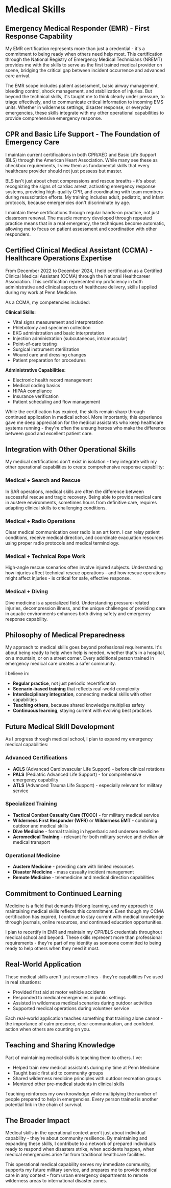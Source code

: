 # Medical Skills

## Emergency Medical Responder (EMR) - First Response Capability

My EMR certification represents more than just a credential - it's a commitment to being ready when others need help most. This certification through the National Registry of Emergency Medical Technicians (NREMT) provides me with the skills to serve as the first trained medical provider on scene, bridging the critical gap between incident occurrence and advanced care arrival.

The EMR scope includes patient assessment, basic airway management, bleeding control, shock management, and stabilization of injuries. But beyond the technical skills, it's taught me to think clearly under pressure, to triage effectively, and to communicate critical information to incoming EMS units. Whether in wilderness settings, disaster response, or everyday emergencies, these skills integrate with my other operational capabilities to provide comprehensive emergency response.

## CPR and Basic Life Support - The Foundation of Emergency Care

I maintain current certifications in both CPR/AED and Basic Life Support (BLS) through the American Heart Association. While many see these as checkbox requirements, I view them as fundamental skills that every healthcare provider should not just possess but master.

BLS isn't just about chest compressions and rescue breaths - it's about recognizing the signs of cardiac arrest, activating emergency response systems, providing high-quality CPR, and coordinating with team members during resuscitation efforts. My training includes adult, pediatric, and infant protocols, because emergencies don't discriminate by age.

I maintain these certifications through regular hands-on practice, not just classroom renewal. The muscle memory developed through repeated practice means that in a real emergency, the techniques become automatic, allowing me to focus on patient assessment and coordination with other responders.

## Certified Clinical Medical Assistant (CCMA) - Healthcare Operations Expertise

From December 2022 to December 2024, I held certification as a Certified Clinical Medical Assistant (CCMA) through the National Healthcareer Association. This certification represented my proficiency in both administrative and clinical aspects of healthcare delivery, skills I applied during my work at Penn Medicine.

As a CCMA, my competencies included:

**Clinical Skills:**
- Vital signs measurement and interpretation
- Phlebotomy and specimen collection
- EKG administration and basic interpretation
- Injection administration (subcutaneous, intramuscular)
- Point-of-care testing
- Surgical instrument sterilization
- Wound care and dressing changes
- Patient preparation for procedures

**Administrative Capabilities:**
- Electronic health record management
- Medical coding basics
- HIPAA compliance
- Insurance verification
- Patient scheduling and flow management

While the certification has expired, the skills remain sharp through continued application in medical school. More importantly, this experience gave me deep appreciation for the medical assistants who keep healthcare systems running - they're often the unsung heroes who make the difference between good and excellent patient care.

## Integration with Other Operational Skills

My medical certifications don't exist in isolation - they integrate with my other operational capabilities to create comprehensive response capability:

### Medical + Search and Rescue
In SAR operations, medical skills are often the difference between successful rescue and tragic recovery. Being able to provide medical care in austere environments, sometimes hours from definitive care, requires adapting clinical skills to challenging conditions.

### Medical + Radio Operations
Clear medical communication over radio is an art form. I can relay patient conditions, receive medical direction, and coordinate evacuation resources using proper radio protocols and medical terminology.

### Medical + Technical Rope Work
High-angle rescue scenarios often involve injured subjects. Understanding how injuries affect technical rescue operations - and how rescue operations might affect injuries - is critical for safe, effective response.

### Medical + Diving
Dive medicine is a specialized field. Understanding pressure-related injuries, decompression illness, and the unique challenges of providing care in aquatic environments enhances both diving safety and emergency response capability.

## Philosophy of Medical Preparedness

My approach to medical skills goes beyond professional requirements. It's about being ready to help when help is needed, whether that's in a hospital, on a mountain, or on a street corner. Every additional person trained in emergency medical care creates a safer community.

I believe in:
- **Regular practice**, not just periodic recertification
- **Scenario-based training** that reflects real-world complexity
- **Interdisciplinary integration**, connecting medical skills with other capabilities
- **Teaching others**, because shared knowledge multiplies safety
- **Continuous learning**, staying current with evolving best practices

## Future Medical Skill Development

As I progress through medical school, I plan to expand my emergency medical capabilities:

### Advanced Certifications
- **ACLS** (Advanced Cardiovascular Life Support) - before clinical rotations
- **PALS** (Pediatric Advanced Life Support) - for comprehensive emergency capability
- **ATLS** (Advanced Trauma Life Support) - especially relevant for military service

### Specialized Training
- **Tactical Combat Casualty Care (TCCC)** - for military medical service
- **Wilderness First Responder (WFR)** or **Wilderness EMT** - combining outdoor and medical skills
- **Dive Medicine** - formal training in hyperbaric and undersea medicine
- **Aeromedical Training** - relevant for both military service and civilian air medical transport

### Operational Medicine
- **Austere Medicine** - providing care with limited resources
- **Disaster Medicine** - mass casualty incident management
- **Remote Medicine** - telemedicine and medical direction capabilities

## Commitment to Continued Learning

Medicine is a field that demands lifelong learning, and my approach to maintaining medical skills reflects this commitment. Even though my CCMA certification has expired, I continue to stay current with medical knowledge through journals, online resources, and continued education opportunities.

I plan to recertify in EMR and maintain my CPR/BLS credentials throughout medical school and beyond. These skills represent more than professional requirements - they're part of my identity as someone committed to being ready to help others when they need it most.

## Real-World Application

These medical skills aren't just resume lines - they're capabilities I've used in real situations:
- Provided first aid at motor vehicle accidents
- Responded to medical emergencies in public settings
- Assisted in wilderness medical scenarios during outdoor activities
- Supported medical operations during volunteer service

Each real-world application teaches something that training alone cannot - the importance of calm presence, clear communication, and confident action when others are counting on you.

## Teaching and Sharing Knowledge

Part of maintaining medical skills is teaching them to others. I've:
- Helped train new medical assistants during my time at Penn Medicine
- Taught basic first aid to community groups
- Shared wilderness medicine principles with outdoor recreation groups
- Mentored other pre-medical students in clinical skills

Teaching reinforces my own knowledge while multiplying the number of people prepared to help in emergencies. Every person trained is another potential link in the chain of survival.

## The Broader Impact

Medical skills in the operational context aren't just about individual capability - they're about community resilience. By maintaining and expanding these skills, I contribute to a network of prepared individuals ready to respond when disasters strike, when accidents happen, when medical emergencies arise far from traditional healthcare facilities.

This operational medical capability serves my immediate community, supports my future military service, and prepares me to provide medical care in any context - from urban emergency departments to remote wilderness areas to international disaster zones.